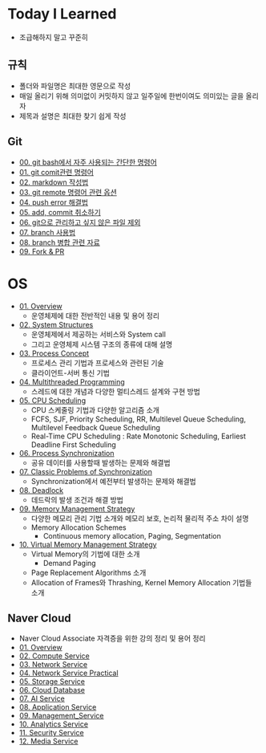 # Today I Learned

- 조급해하지 말고 꾸준히

## 규칙

- 폴더와 파일명은 최대한 영문으로 작성
- 매일 올리기 위해 의미없이 커밋하지 않고 일주일에 한번이여도 의미있는 글을 올리자
- 제목과 설명은 최대한 찾기 쉽게 작성



## Git

- [00. git bash에서 자주 사용되는 간단한 명령어](git/00_basic_cli.md)
- [01. git comit관련 명령어](git/01_git.md)
- [02. markdown 작성법](git/02_markdown.md)
- [03. git remote 명령어 관련 옵션](git/03_git_remote.md)
- [04. push error 해결법](git/04_push_error.md)
- [05. add, commit 취소하기](git/05_restore.md)
- [06. git으로 관리하고 싶지 않은 파일 제외](git/06_git_ignore.md)
- [07. branch 사용법](git/07_branch.md)
- [08. branch 병합 관련 자료](git/08_merge_branch.md)
- [09. Fork & PR](git/09_fork_pr.md)



# OS

- [01. Overview](OS/01_Overview.md)
  - 운영체제에 대한 전반적인 내용 및 용어 정리
- [02. System Structures](OS/02_System_Structures.md)
  - 운영체제에서 제공하는 서비스와 System call
  - 그리고 운영체제 시스템 구조의 종류에 대해 설명
- [03. Process Concept](OS/03_Process_Concept.md)
  - 프로세스 관리 기법과 프로세스와 관련된 기술
  - 클라이언트-서버 통신 기법
- [04. Multithreaded Programming](OS/04_Multithreaded_Programming.md)
  - 스레드에 대한 개념과 다양한 멀티스레드 설계와 구현 방법
- [05. CPU Scheduling](OS/05_CPU_Scheduling.md)
  - CPU 스케줄링 기법과 다양한 알고리즘 소개
  - FCFS, SJF, Priority Scheduling, RR, Multilevel Queue Scheduling, Multilevel Feedback Queue Scheduling
  - Real-Time CPU Scheduling : Rate Monotonic Scheduling, Earliest Deadline First Scheduling
- [06. Process Synchronization](OS/06_Process_Synchronization.md)
  - 공유 데이터를 사용할때 발생하는 문제와 해결법
- [07. Classic Problems of Synchronization](OS/07_Classic_Problems_of_Synchronization.md)
  - Synchronization에서 예전부터 발생하는 문제와 해결법
- [08. Deadlock](OS/08_Deadlock.md)
  - 데드락의 발생 조건과 해결 방법
- [09. Memory Management Strategy](OS/09_Memory_Management_Strategy.md)
  - 다양한 메모리 관리 기법 소개와 메모리 보호, 논리적 물리적 주소 차이 설명
  - Memory Allocation Schemes
    - Continuous memory allocation, Paging, Segmentation
- [10. Virtual Memory Management Strategy](OS/10_Virtual_Memory_Management_Strategy.md)
  - Virtual Memory의 기법에 대한 소개
    - Demand Paging
  - Page Replacement Algorithms 소개
  - Allocation of Frames와 Thrashing, Kernel Memory Allocation 기법들 소개



## Naver Cloud

- Naver Cloud Associate 자격증을 위한 강의 정리 및 용어 정리
- [01. Overview](Naver_Cloud/01_Overview.md)
- [02. Compute Service](Naver_Cloud/02_Compute_Service.md)
- [03. Network Service](Naver_Cloud/03_Network_Service.md)
- [04. Network Service Practical](Naver_Cloud/04_Network_Service_Practical.md)
- [05. Storage Service](Naver_Cloud/05_Storage_Service.md)
- [06. Cloud Database](Naver_Cloud/06_Cloud_Database.md)
- [07. AI Service](Naver_Cloud/07_AI_Service.md)
- [08. Application Service](Naver_Cloud/08_Application_Service.md)
- [09. Management_Service](Naver_Cloud/09_Management_Service.md)
- [10. Analytics Service](Naver_Cloud/10_Analytics_Service.md)
- [11. Security Service](Naver_Cloud/11_Security_Service.md)
- [12. Media Service](Naver_Cloud/12_Media_Service.md)